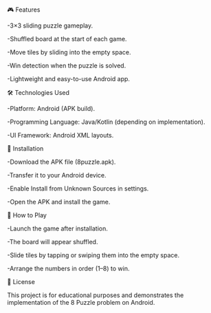 🎮 Features

-3×3 sliding puzzle gameplay.

-Shuffled board at the start of each game.

-Move tiles by sliding into the empty space.

-Win detection when the puzzle is solved.

-Lightweight and easy-to-use Android app.

🛠️ Technologies Used

-Platform: Android (APK build).

-Programming Language: Java/Kotlin (depending on implementation).

-UI Framework: Android XML layouts.

🚀 Installation

-Download the APK file (8puzzle.apk).

-Transfer it to your Android device.

-Enable Install from Unknown Sources in settings.

-Open the APK and install the game.

🎯 How to Play

-Launch the game after installation.

-The board will appear shuffled.

-Slide tiles by tapping or swiping them into the empty space.

-Arrange the numbers in order (1–8) to win.

📖 License

This project is for educational purposes and demonstrates the implementation of the 8 Puzzle problem on Android.

